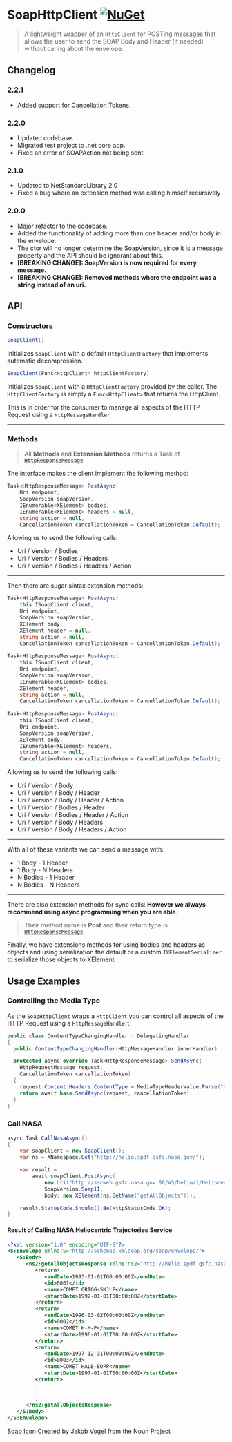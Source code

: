 # SoapHttpClient  [![NuGet](https://img.shields.io/nuget/v/SoapHttpClient.svg)](https://www.nuget.org/packages/SoapHttpClient)

> A lightweight wrapper of an `HttpClient` for POSTing messages that allows the
> user to send the SOAP Body and Header (if needed) without caring about the
> envelope.

## Changelog

### 2.2.1
- Added support for Cancellation Tokens.

### 2.2.0
- Updated codebase.
- Migrated test project to .net core app.
- Fixed an error of SOAPAction not being sent.

### 2.1.0
- Updated to NetStandardLibrary 2.0
-  Fixed a bug where an extension method was calling himself recursively

### 2.0.0
- Major refactor to the codebase.
- Added the functionality of adding more than one header and/or body in the envelope.
- The ctor will no longer determine the SoapVersion, since it is a message property and the API should be ignorant about this.
- **[BREAKING CHANGE]: SoapVersion is now required for every message.**
- **[BREAKING CHANGE]: Removed methods where the endpoint was a string instead of an uri.**

## API

### Constructors

```csharp
SoapClient()
```

Initializes `SoapClient` with a default `HttpClientFactory` that implements automatic decompression.

```csharp
SoapClient(Func<HttpClient> httpClientFactory)
```

Initializes `SoapClient` with a `HttpClientFactory` provided by the caller.
The `HttpClientFactory` is simply a `Func<HttpClient>` that returns the HttpClient.

This is in order for the consumer to manage all aspects of the HTTP Request using a `HttpMessageHandler` 

------------------

### Methods

> All **Methods** and **Extension Methods** returns a Task of [`HttpResponseMessage`][msdn-httpresponsemessage]

The interface makes the client implement the following method:

```csharp
Task<HttpResponseMessage> PostAsync(
	Uri endpoint, 
	SoapVersion soapVersion, 
	IEnumerable<XElement> bodies, 
	IEnumerable<XElement> headers = null, 
	string action = null,
	CancellationToken cancellationToken = CancellationToken.Default);
```

Allowing us to send the following calls:

- Uri / Version / Bodies
- Uri / Version / Bodies / Headers
- Uri / Version / Bodies / Headers / Action

------------------

Then there are sugar sintax extension methods:

```csharp
Task<HttpResponseMessage> PostAsync(
	this ISoapClient client,
	Uri endpoint,
	SoapVersion soapVersion,
	XElement body,
	XElement header = null,
	string action = null,
	CancellationToken cancellationToken = CancellationToken.Default);
			
Task<HttpResponseMessage> PostAsync(
	this ISoapClient client,
	Uri endpoint,
	SoapVersion soapVersion,
	IEnumerable<XElement> bodies,
	XElement header,
	string action = null,
	CancellationToken cancellationToken = CancellationToken.Default);
			
Task<HttpResponseMessage> PostAsync(
	this ISoapClient client,
	Uri endpoint,
	SoapVersion soapVersion,
	XElement body,
	IEnumerable<XElement> headers,
	string action = null,
	CancellationToken cancellationToken = CancellationToken.Default);
```

Allowing us to send the following calls:

- Uri / Version / Body
- Uri / Version / Body / Header
- Uri / Version / Body / Header / Action
- Uri / Version / Bodies / Header
- Uri / Version / Bodies / Header / Action
- Uri / Version / Body / Headers
- Uri / Version / Body / Headers / Action

------------------

With all of these variants we can send a message with:

- 1 Body - 1 Header
- 1 Body - N Headers
- N Bodies - 1 Header
- N Bodies - N Headers

------------------

There are also extension methods for sync calls:
**However we always recommend using async programming when you are able**.

> Their method name is **Post** and their return type is [`HttpResponseMessage`][msdn-httpresponsemessage]

Finally, we have extensions methods for using bodies and headers as objects and using serialization the default or a custom `IXElementSerializer` to serialize those objects to XElement.

## Usage Examples

### Controlling the Media Type

As the `SoapHttpClient` wraps a `HttpClient` you can control all aspects of the HTTP Request using a `HttpMessageHandler`:

```csharp
public class ContentTypeChangingHandler : DelegatingHandler
{
  public ContentTypeChangingHandler(HttpMessageHandler innerHandler) : base(innerHandler) { }

  protected async override Task<HttpResponseMessage> SendAsync(
    HttpRequestMessage request,
    CancellationToken cancellationToken)
  {
    request.Content.Headers.ContentType = MediaTypeHeaderValue.Parse("text/xml; charset=utf-8");
    return await base.SendAsync(request, cancellationToken);
  }
}
```

### Call NASA

```csharp
async Task CallNasaAsync()
{
    var soapClient = new SoapClient();
    var ns = XNamespace.Get("http://helio.spdf.gsfc.nasa.gov/");

    var result = 
        await soapClient.PostAsync(
            new Uri("http://sscweb.gsfc.nasa.gov:80/WS/helio/1/HeliocentricTrajectoriesService"),
            SoapVersion.Soap11,
            body: new XElement(ns.GetName("getAllObjects")));

    result.StatusCode.Should().Be(HttpStatusCode.OK);
}
```

#### Result of Calling NASA Heliocentric Trajectories Service

```xml
<?xml version="1.0" encoding="UTF-8"?>
<S:Envelope xmlns:S="http://schemas.xmlsoap.org/soap/envelope/">
   <S:Body>
      <ns2:getAllObjectsResponse xmlns:ns2="http://helio.spdf.gsfc.nasa.gov/">
         <return>
            <endDate>1993-01-01T00:00:00Z</endDate>
            <id>0001</id>
            <name>COMET GRIGG-SKJLP</name>
            <startDate>1992-01-01T00:00:00Z</startDate>
         </return>
         <return>
            <endDate>1996-03-02T00:00:00Z</endDate>
            <id>0002</id>
            <name>COMET H-M-P</name>
            <startDate>1996-01-01T00:00:00Z</startDate>
         </return>
         <return>
            <endDate>1997-12-31T00:00:00Z</endDate>
            <id>0003</id>
            <name>COMET HALE-BOPP</name>
            <startDate>1997-01-01T00:00:00Z</startDate>
         </return>
         .
         .
         .
      </ns2:getAllObjectsResponse>
   </S:Body>
</S:Envelope>
```

[Soap Icon][nounproj-soap] Created by Jakob Vogel from the Noun Project

[msdn-httpresponsemessage]: https://msdn.microsoft.com/en-us/library/system.net.http.httpresponsemessage(v=vs.118).aspx
[nounproj-soap]: https://thenounproject.com/icon/44504/